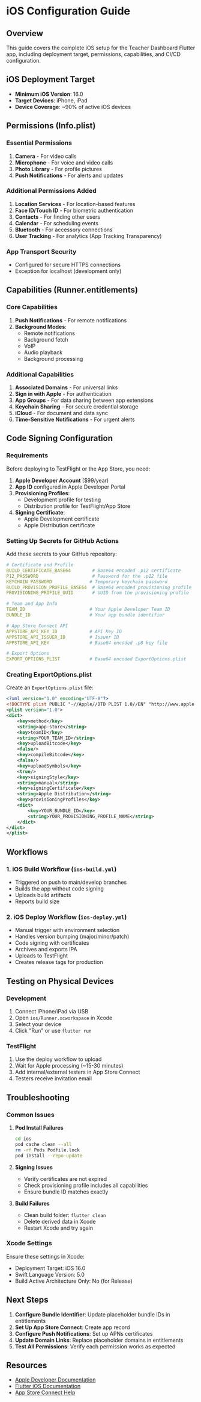 # iOS Configuration Guide

## Overview
This guide covers the complete iOS setup for the Teacher Dashboard Flutter app, including deployment target, permissions, capabilities, and CI/CD configuration.

## iOS Deployment Target
- **Minimum iOS Version**: 16.0
- **Target Devices**: iPhone, iPad
- **Device Coverage**: ~90% of active iOS devices

## Permissions (Info.plist)

### Essential Permissions
1. **Camera** - For video calls
2. **Microphone** - For voice and video calls
3. **Photo Library** - For profile pictures
4. **Push Notifications** - For alerts and updates

### Additional Permissions Added
1. **Location Services** - For location-based features
2. **Face ID/Touch ID** - For biometric authentication
3. **Contacts** - For finding other users
4. **Calendar** - For scheduling events
5. **Bluetooth** - For accessory connections
6. **User Tracking** - For analytics (App Tracking Transparency)

### App Transport Security
- Configured for secure HTTPS connections
- Exception for localhost (development only)

## Capabilities (Runner.entitlements)

### Core Capabilities
1. **Push Notifications** - For remote notifications
2. **Background Modes**:
   - Remote notifications
   - Background fetch
   - VoIP
   - Audio playback
   - Background processing

### Additional Capabilities
1. **Associated Domains** - For universal links
2. **Sign in with Apple** - For authentication
3. **App Groups** - For data sharing between app extensions
4. **Keychain Sharing** - For secure credential storage
5. **iCloud** - For document and data sync
6. **Time-Sensitive Notifications** - For urgent alerts

## Code Signing Configuration

### Requirements
Before deploying to TestFlight or the App Store, you need:

1. **Apple Developer Account** ($99/year)
2. **App ID** configured in Apple Developer Portal
3. **Provisioning Profiles**:
   - Development profile for testing
   - Distribution profile for TestFlight/App Store
4. **Signing Certificate**:
   - Apple Development certificate
   - Apple Distribution certificate

### Setting Up Secrets for GitHub Actions

Add these secrets to your GitHub repository:

```yaml
# Certificate and Profile
BUILD_CERTIFICATE_BASE64        # Base64 encoded .p12 certificate
P12_PASSWORD                    # Password for the .p12 file
KEYCHAIN_PASSWORD              # Temporary keychain password
BUILD_PROVISION_PROFILE_BASE64  # Base64 encoded provisioning profile
PROVISIONING_PROFILE_UUID       # UUID from the provisioning profile

# Team and App Info
TEAM_ID                        # Your Apple Developer Team ID
BUNDLE_ID                      # Your app bundle identifier

# App Store Connect API
APPSTORE_API_KEY_ID            # API Key ID
APPSTORE_API_ISSUER_ID         # Issuer ID
APPSTORE_API_KEY               # Base64 encoded .p8 key file

# Export Options
EXPORT_OPTIONS_PLIST           # Base64 encoded ExportOptions.plist
```

### Creating ExportOptions.plist

Create an `ExportOptions.plist` file:

```xml
<?xml version="1.0" encoding="UTF-8"?>
<!DOCTYPE plist PUBLIC "-//Apple//DTD PLIST 1.0//EN" "http://www.apple.com/DTDs/PropertyList-1.0.dtd">
<plist version="1.0">
<dict>
    <key>method</key>
    <string>app-store</string>
    <key>teamID</key>
    <string>YOUR_TEAM_ID</string>
    <key>uploadBitcode</key>
    <false/>
    <key>compileBitcode</key>
    <false/>
    <key>uploadSymbols</key>
    <true/>
    <key>signingStyle</key>
    <string>manual</string>
    <key>signingCertificate</key>
    <string>Apple Distribution</string>
    <key>provisioningProfiles</key>
    <dict>
        <key>YOUR_BUNDLE_ID</key>
        <string>YOUR_PROVISIONING_PROFILE_NAME</string>
    </dict>
</dict>
</plist>
```

## Workflows

### 1. iOS Build Workflow (`ios-build.yml`)
- Triggered on push to main/develop branches
- Builds the app without code signing
- Uploads build artifacts
- Reports build size

### 2. iOS Deploy Workflow (`ios-deploy.yml`)
- Manual trigger with environment selection
- Handles version bumping (major/minor/patch)
- Code signing with certificates
- Archives and exports IPA
- Uploads to TestFlight
- Creates release tags for production

## Testing on Physical Devices

### Development
1. Connect iPhone/iPad via USB
2. Open `ios/Runner.xcworkspace` in Xcode
3. Select your device
4. Click "Run" or use `flutter run`

### TestFlight
1. Use the deploy workflow to upload
2. Wait for Apple processing (~15-30 minutes)
3. Add internal/external testers in App Store Connect
4. Testers receive invitation email

## Troubleshooting

### Common Issues

1. **Pod Install Failures**
   ```bash
   cd ios
   pod cache clean --all
   rm -rf Pods Podfile.lock
   pod install --repo-update
   ```

2. **Signing Issues**
   - Verify certificates are not expired
   - Check provisioning profile includes all capabilities
   - Ensure bundle ID matches exactly

3. **Build Failures**
   - Clean build folder: `flutter clean`
   - Delete derived data in Xcode
   - Restart Xcode and try again

### Xcode Settings
Ensure these settings in Xcode:
- Deployment Target: iOS 16.0
- Swift Language Version: 5.0
- Build Active Architecture Only: No (for Release)

## Next Steps

1. **Configure Bundle Identifier**: Update placeholder bundle IDs in entitlements
2. **Set Up App Store Connect**: Create app record
3. **Configure Push Notifications**: Set up APNs certificates
4. **Update Domain Links**: Replace placeholder domains in entitlements
5. **Test All Permissions**: Verify each permission works as expected

## Resources

- [Apple Developer Documentation](https://developer.apple.com/documentation/)
- [Flutter iOS Documentation](https://docs.flutter.dev/platform-integration/ios)
- [App Store Connect Help](https://help.apple.com/app-store-connect/)